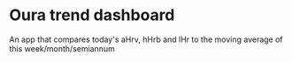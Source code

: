 # Oura trend dashboard

An app that compares today's aHrv, hHrb and lHr to the moving average of this week/month/semiannum